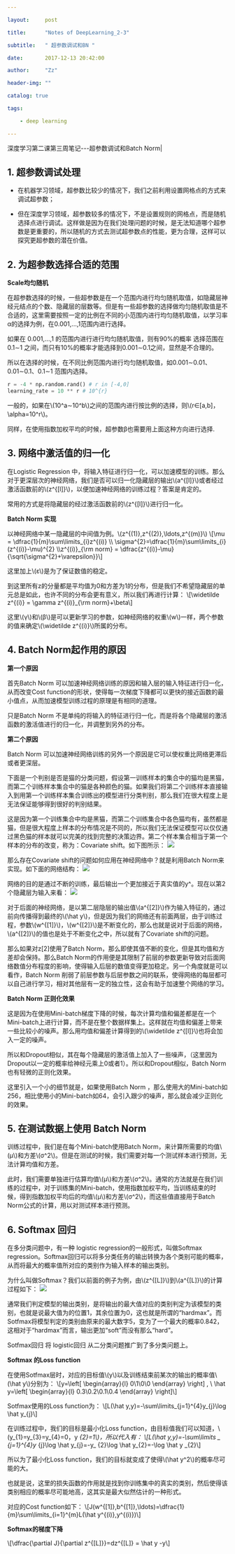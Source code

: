 ```yaml
---

layout:     post

title:      "Notes of DeepLearning_2-3"

subtitle:   " 超参数调试和BN "

date:       2017-12-13 20:42:00

author:     "Zz"

header-img: ""

catalog: true

tags:

    - deep learning

---
```


深度学习第二课第三周笔记---超参数调试和Batch Norm|

## 1. 超参数调试处理

* 在机器学习领域，超参数比较少的情况下，我们之前利用设置网格点的方式来调试超参数；

* 但在深度学习领域，超参数较多的情况下，不是设置规则的网格点，而是随机选择点进行调试。这样做是因为在我们处理问题的时候，是无法知道哪个超参数是更重要的，所以随机的方式去测试超参数点的性能，更为合理，这样可以探究更超参数的潜在价值。

## 2. 为超参数选择合适的范围

**Scale均匀随机**

在超参数选择的时候，一些超参数是在一个范围内进行均匀随机取值，如隐藏层神经元结点的个数、隐藏层的层数等。但是有一些超参数的选择做均匀随机取值是不合适的，这里需要按照一定的比例在不同的小范围内进行均匀随机取值，以学习率α的选择为例，在0.001,…,1范围内进行选择。

如果在 0.001,…,1 的范围内进行进行均匀随机取值，则有90%的概率 选择范围在 0.1∼1 之间，而只有10%的概率才能选择到0.001∼0.1之间，显然是不合理的。

所以在选择的时候，在不同比例范围内进行均匀随机取值，如0.001∼0.01、0.01∼0.1、0.1∼1 范围内选择。

``` python
r = -4 * np.random.rand() # r in [-4,0]
learning_rate = 10 ** r # 10^{r}
```

一般的，如果在\\(10^a∼10^b\\)之间的范围内进行按比例的选择，则\\(r∈[a,b]，\alpha=10^r\\)。

同样，在使用指数加权平均的时候，超参数β也需要用上面这种方向进行选择.

## 3. 网络中激活值的归一化

在Logistic Regression 中，将输入特征进行归一化，可以加速模型的训练。那么对于更深层次的神经网络，我们是否可以归一化隐藏层的输出\\(a^{[l]}\\)或者经过激活函数前的\\(z^{[l]}\\)，以便加速神经网络的训练过程？答案是肯定的。

常用的方式是将隐藏层的经过激活函数前的\\(z^{[l]}\\)进行归一化。

**Batch Norm 实现**

以神经网络中某一隐藏层的中间值为例。\\(z^{(1)},z^{(2)},\ldots,z^{(m)}\\)
\\[\mu = \dfrac{1}{m}\sum\limits_{i}z^{(i)}
\\\ \sigma^{2}=\dfrac{1}{m}\sum\limits_{i}(z^{(i)}-\mu)^{2}
\\\z^{(i)}_{\rm norm} = \dfrac{z^{(i)}-\mu}{\sqrt{\sigma^{2}+\varepsilon}}\\]

这里加上\\(ε\\)是为了保证数值的稳定。

到这里所有z的分量都是平均值为0和方差为1的分布，但是我们不希望隐藏层的单元总是如此，也许不同的分布会更有意义，所以我们再进行计算：
\\[\widetilde z^{(i)} = \gamma z^{(i)}_{\rm norm}+\beta\\]

这里\\(γ\\)和\\(β\\)是可以更新学习的参数，如神经网络的权重\\(w\\)一样，两个参数的值来确定\\(\widetilde z^{(i)}\\)所属的分布。

## 4. Batch Norm起作用的原因

**第一个原因**

首先Batch Norm 可以加速神经网络训练的原因和输入层的输入特征进行归一化，从而改变Cost function的形状，使得每一次梯度下降都可以更快的接近函数的最小值点，从而加速模型训练过程的原理是有相同的道理。

只是Batch Norm 不是单纯的将输入的特征进行归一化，而是将各个隐藏层的激活函数的激活值进行的归一化，并调整到另外的分布。

**第二个原因**

Batch Norm 可以加速神经网络训练的另外一个原因是它可以使权重比网络更滞后或者更深层。

下面是一个判别是否是猫的分类问题，假设第一训练样本的集合中的猫均是黑猫，而第二个训练样本集合中的猫是各种颜色的猫。如果我们将第二个训练样本直接输入到用第一个训练样本集合训练出的模型进行分类判别，那么我们在很大程度上是无法保证能够得到很好的判别结果。

这是因为第一个训练集合中均是黑猫，而第二个训练集合中各色猫均有，虽然都是猫，但是很大程度上样本的分布情况是不同的，所以我们无法保证模型可以仅仅通过黑色猫的样本就可以完美的找到完整的决策边界。第二个样本集合相当于第一个样本的分布的改变，称为：Covariate shift。如下图所示：
![](/img/post/20171213-09.jpg)

那么存在Covariate shift的问题如何应用在神经网络中？就是利用Batch Norm来实现。如下面的网络结构： 
![](/img/post/20171213-10.jpg)

网络的目的是通过不断的训练，最后输出一个更加接近于真实值的y^。现在以第2个隐藏层为输入来看： 
![](/img/post/20171213-11.jpg)

对于后面的神经网络，是以第二层隐层的输出值\\(a^{[2]}\\)作为输入特征的，通过前向传播得到最终的\\(\hat y\\)，但是因为我们的网络还有前面两层，由于训练过程，参数\\(w^{[1]}\\)，\\(w^{[2]}\\)是不断变化的，那么也就是说对于后面的网络，\\(a^{[2]}\\)的值也是处于不断变化之中，所以就有了Covariate shift的问题。

那么如果对z[2]使用了Batch Norm，那么即使其值不断的变化，但是其均值和方差却会保持。那么Batch Norm的作用便是其限制了前层的参数更新导致对后面网络数值分布程度的影响，使得输入后层的数值变得更加稳定。另一个角度就是可以看作，Batch Norm 削弱了前层参数与后层参数之间的联系，使得网络的每层都可以自己进行学习，相对其他层有一定的独立性，这会有助于加速整个网络的学习。

**Batch Norm 正则化效果**

这是因为在使用Mini-batch梯度下降的时候，每次计算均值和偏差都是在一个Mini-batch上进行计算，而不是在整个数据样集上。这样就在均值和偏差上带来一些比较小的噪声。那么用均值和偏差计算得到的\\(\widetilde z^{[l]}\\)也将会加入一定的噪声。

所以和Dropout相似，其在每个隐藏层的激活值上加入了一些噪声，（这里因为Dropout以一定的概率给神经元乘上0或者1）。所以和Dropout相似，Batch Norm 也有轻微的正则化效果。

这里引入一个小的细节就是，如果使用Batch Norm ，那么使用大的Mini-batch如256，相比使用小的Mini-batch如64，会引入跟少的噪声，那么就会减少正则化的效果。

## 5. 在测试数据上使用 Batch Norm

训练过程中，我们是在每个Mini-batch使用Batch Norm，来计算所需要的均值\\(μ\\)和方差\\(σ^2\\)。但是在测试的时候，我们需要对每一个测试样本进行预测，无法计算均值和方差。

此时，我们需要单独进行估算均值\\(μ\\)和方差\\(σ^2\\)。通常的方法就是在我们训练的过程中，对于训练集的Mini-batch，使用指数加权平均，当训练结束的时候，得到指数加权平均后的均值\\(μ\\)和方差\\(σ^2\\)，而这些值直接用于Batch Norm公式的计算，用以对测试样本进行预测。

## 6. Softmax 回归

在多分类问题中，有一种 logistic regression的一般形式，叫做Softmax regression。Softmax回归可以将多分类任务的输出转换为各个类别可能的概率，从而将最大的概率值所对应的类别作为输入样本的输出类别。

为什么叫做Softmax？我们以前面的例子为例，由\\(z^{[L]}\\)到\\(a^{[L]}\\)的计算过程如下：
![](/img/post/20171213-12.jpg)

通常我们判定模型的输出类别，是将输出的最大值对应的类别判定为该模型的类别，也就是说最大值为的位置1，其余位置为0，这也就是所谓的“hardmax”。而Sotfmax将模型判定的类别由原来的最大数字5，变为了一个最大的概率0.842，这相对于“hardmax”而言，输出更加“soft”而没有那么“hard”。

Sotfmax回归 将 logistic回归 从二分类问题推广到了多分类问题上。

**Softmax 的Loss function**

在使用Sotfmax层时，对应的目标值\\(y\\)以及训练结束前某次的输出的概率值\\(\hat y\\)分别为：
\\[y=\left[ \begin{array}{l}
0\\1\\0\\0
\end{array} \right]
, \ \hat y=\left[ \begin{array}{l}
0.3\\0.2\\0.1\\0.4
\end{array} \right]\\]

Sotfmax使用的Loss function为：
\\[L(\hat y,y)=-\sum\limits_{j=1}^{4}y_{j}\log \hat y_{j}\\]

在训练过程中，我们的目标是最小化Loss function，由目标值我们可以知道，\\(y_{1}=y_{3}=y_{4}=0，y _{2}=1\\)，所以代入有：
\\[L(\hat y,y)=-\sum\limits _ {j=1}^{4}y_ {j}\log \hat y_{j}=-y_ {2}\log \hat y_{2}=-\log \hat y _{2}\\]

所以为了最小化Loss function，我们的目标就变成了使得\\(\hat y^2\\)的概率尽可能的大。

也就是说，这里的损失函数的作用就是找到你训练集中的真实的类别，然后使得该类别相应的概率尽可能地高，这其实是最大似然估计的一种形式。

对应的Cost function如下：
\\[J(w^{[1]},b^{[1]},\ldots)=\dfrac{1}{m}\sum\limits_{i=1}^{m}L(\hat y^{(i)},y^{(i)})\\]

**Softmax的梯度下降**

\\[\dfrac{\partial J}{\partial z^{[L]}}=dz^{[L]} = \hat y -y\\]
